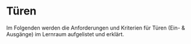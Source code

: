 # Türen

Im Folgenden werden die Anforderungen und Kriterien für Türen (Ein- & Ausgänge) im Lernraum aufgelistet und erklärt.